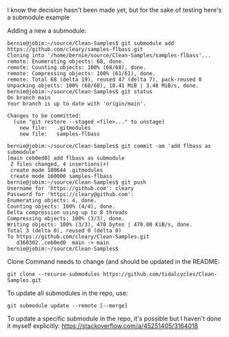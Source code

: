 I know the decision hasn't been made yet, but for the sake of testing here's a submodule example

Adding a new a submodule:
```
bernie@jobim:~/source/Clean-Samples$ git submodule add https://github.com/cleary/samples-flbass.git
Cloning into '/home/bernie/source/Clean-Samples/samples-flbass'...
remote: Enumerating objects: 68, done.
remote: Counting objects: 100% (68/68), done.
remote: Compressing objects: 100% (61/61), done.
remote: Total 68 (delta 19), reused 47 (delta 7), pack-reused 0
Unpacking objects: 100% (68/68), 10.41 MiB | 3.48 MiB/s, done.
bernie@jobim:~/source/Clean-Samples$ git status
On branch main
Your branch is up to date with 'origin/main'.

Changes to be committed:
  (use "git restore --staged <file>..." to unstage)
	new file:   .gitmodules
	new file:   samples-flbass

bernie@jobim:~/source/Clean-Samples$ git commit -am 'add flbass as submodule'
[main ceb0ed0] add flbass as submodule
 2 files changed, 4 insertions(+)
 create mode 100644 .gitmodules
 create mode 160000 samples-flbass
bernie@jobim:~/source/Clean-Samples$ git push 
Username for 'https://github.com': cleary
Password for 'https://cleary@github.com': 
Enumerating objects: 4, done.
Counting objects: 100% (4/4), done.
Delta compression using up to 8 threads
Compressing objects: 100% (3/3), done.
Writing objects: 100% (3/3), 470 bytes | 470.00 KiB/s, done.
Total 3 (delta 0), reused 0 (delta 0)
To https://github.com/cleary/Clean-Samples.git
   d360302..ceb0ed0  main -> main
bernie@jobim:~/source/Clean-Samples$
```

Clone Command needs to change (and should be updated in the README:
```
git clone --recurse-submodules https://github.com/tidalcycles/Clean-Samples.git
```

To update all submodules in the repo, use:
```
git submodule update --remote [--merge]
```

To update a specific submodule in the repo, it's possible but I haven't done it myself explicitly:
https://stackoverflow.com/a/45251405/3164018

